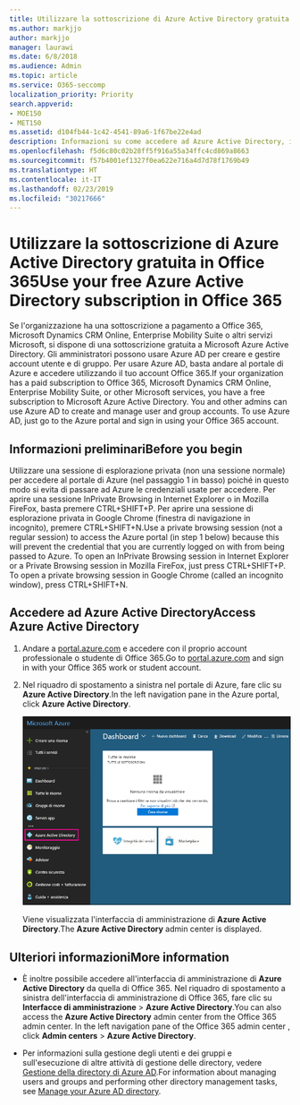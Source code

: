 ```yaml
---
title: Utilizzare la sottoscrizione di Azure Active Directory gratuita in Office 365
ms.author: markjjo
author: markjjo
manager: laurawi
ms.date: 6/8/2018
ms.audience: Admin
ms.topic: article
ms.service: O365-seccomp
localization_priority: Priority
search.appverid:
- MOE150
- MET150
ms.assetid: d104fb44-1c42-4541-89a6-1f67be22e4ad
description: Informazioni su come accedere ad Azure Active Directory, incluso nella sottoscrizione a pagamento a Office 365.
ms.openlocfilehash: f5d6c80c02b28ff5f916a55a34ffc4cd869a8663
ms.sourcegitcommit: f57b4001ef1327f0ea622e716a4d7d78f1769b49
ms.translationtype: HT
ms.contentlocale: it-IT
ms.lasthandoff: 02/23/2019
ms.locfileid: "30217666"
---
```

# <a name="use-your-free-azure-active-directory-subscription-in-office-365"></a><span data-ttu-id="cfc1f-103">Utilizzare la sottoscrizione di Azure Active Directory gratuita in Office 365</span><span class="sxs-lookup"><span data-stu-id="cfc1f-103">Use your free Azure Active Directory subscription in Office 365</span></span>

<span data-ttu-id="cfc1f-p101">Se l'organizzazione ha una sottoscrizione a pagamento a Office 365, Microsoft Dynamics CRM Online, Enterprise Mobility Suite o altri servizi Microsoft, si dispone di una sottoscrizione gratuita a Microsoft Azure Active Directory. Gli amministratori possono usare Azure AD per creare e gestire account utente e di gruppo. Per usare Azure AD, basta andare al portale di Azure e accedere utilizzando il tuo account Office 365.</span><span class="sxs-lookup"><span data-stu-id="cfc1f-p101">If your organization has a paid subscription to Office 365, Microsoft Dynamics CRM Online, Enterprise Mobility Suite, or other Microsoft services, you have a free subscription to Microsoft Azure Active Directory. You and other admins can use Azure AD to create and manage user and group accounts. To use Azure AD, just go to the Azure portal and sign in using your Office 365 account.</span></span>
  
## <a name="before-you-begin"></a><span data-ttu-id="cfc1f-107">Informazioni preliminari</span><span class="sxs-lookup"><span data-stu-id="cfc1f-107">Before you begin</span></span>

<span data-ttu-id="cfc1f-p102">Utilizzare una sessione di esplorazione privata (non una sessione normale) per accedere al portale di Azure (nel passaggio 1 in basso) poiché in questo modo si evita di passare ad Azure le credenziali usate per accedere. Per aprire una sessione InPrivate Browsing in Internet Explorer o in Mozilla FireFox, basta premere CTRL+SHIFT+P. Per aprire una sessione di esplorazione privata in Google Chrome (finestra di navigazione in incognito), premere CTRL+SHIFT+N.</span><span class="sxs-lookup"><span data-stu-id="cfc1f-p102">Use a private browsing session (not a regular session) to access the Azure portal (in step 1 below) because this will prevent the credential that you are currently logged on with from being passed to Azure. To open an InPrivate Browsing session in Internet Explorer or a Private Browsing session in Mozilla FireFox, just press CTRL+SHIFT+P. To open a private browsing session in Google Chrome (called an incognito window), press CTRL+SHIFT+N.</span></span>
  
## <a name="access-azure-active-directory"></a><span data-ttu-id="cfc1f-111">Accedere ad Azure Active Directory</span><span class="sxs-lookup"><span data-stu-id="cfc1f-111">Access Azure Active Directory</span></span>

1. <span data-ttu-id="cfc1f-112">Andare a [portal.azure.com](https://portal.azure.com) e accedere con il proprio account professionale o studente di Office 365.</span><span class="sxs-lookup"><span data-stu-id="cfc1f-112">Go to [portal.azure.com](https://portal.azure.com) and sign in with your Office 365 work or student account.</span></span> 
    
2. <span data-ttu-id="cfc1f-113">Nel riquadro di spostamento a sinistra nel portale di Azure, fare clic su **Azure Active Directory**.</span><span class="sxs-lookup"><span data-stu-id="cfc1f-113">In the left navigation pane in the Azure portal, click **Azure Active Directory**.</span></span>
    
    ![Fare clic su Azure Active Directory nel riquadro di spostamento a sinistra nel portale di Azure.](media/97d2d72f-ac20-46ab-898c-851f6009b453.png)
  
    <span data-ttu-id="cfc1f-115">Viene visualizzata l'interfaccia di amministrazione di **Azure Active Directory**.</span><span class="sxs-lookup"><span data-stu-id="cfc1f-115">The **Azure Active Directory** admin center is displayed.</span></span> 
    
## <a name="more-information"></a><span data-ttu-id="cfc1f-116">Ulteriori informazioni</span><span class="sxs-lookup"><span data-stu-id="cfc1f-116">More information</span></span>

- <span data-ttu-id="cfc1f-p103">È inoltre possibile accedere all'interfaccia di amministrazione di **Azure Active Directory** da quella di Office 365. Nel riquadro di spostamento a sinistra dell'interfaccia di amministrazione di Office 365, fare clic su **Interfacce di amministrazione** \> **Azure Active Directory**.</span><span class="sxs-lookup"><span data-stu-id="cfc1f-p103">You can also access the **Azure Active Directory** admin center from the Office 365 admin center. In the left navigation pane of the Office 365 admin center , click **Admin centers** \> **Azure Active Directory**.</span></span>
    
- <span data-ttu-id="cfc1f-119">Per informazioni sulla gestione degli utenti e dei gruppi e sull'esecuzione di altre attività di gestione delle directory, vedere [Gestione della directory di Azure AD](https://docs.microsoft.com/azure/active-directory/active-directory-administer).</span><span class="sxs-lookup"><span data-stu-id="cfc1f-119">For information about managing users and groups and performing other directory management tasks, see [Manage your Azure AD directory](https://docs.microsoft.com/azure/active-directory/active-directory-administer).</span></span>
